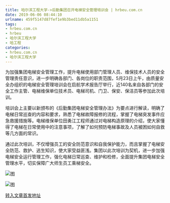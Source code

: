 ```yaml
---
title: 哈尔滨工程大学->后勤集团召开电梯安全管理培训会 | hrbeu.com.cn
date: 2019-06-06 08:44:10
urlname: 459f5147d87fef1e9b3bed11db5a1151
tags: 
- hrbeu.com.cn
- hrbeu
- 哈尔滨工程大学
- 哈工程
categories:
- hrbeu.com.cn
- 哈尔滨工程大学
---
```



为加强集团电梯安全管理工作，提升电梯使用部门管理人员、维保技术人员的安全管理责任意识，进一步明确各部门、各岗位的职责范围，5月23日上午，由质量安全办组织的电梯安全管理培训会在启航学术报告厅举行，近140名来自各部门的安全工作主管、电梯维保单位技术员、电梯司机、门卫、保安、保洁员等参加此次培训。

[](/news/UploadFiles_4906/201905/2019052409293450.jpg)

培训会上主要以新颁布的《后勤集团电梯安全管理办法》为要点进行解读，明确了电梯日常巡查的内容和要求，熟悉了电梯故障报修的流程，掌握了电梯突发事件应急救援措施等。电梯维保单位田勇江工程师通过对电梯构造原理的介绍，使大家懂得了电梯在日常使用中的注意事项，了解了如何预防电梯事故及人员被困如何自救等几方面的常识。

[](/news/UploadFiles_4906/201905/2019052409295341.jpg)

通过此次培训，不仅增强员工的安全防范意识和自我保护能力，而且掌握了电梯安全防范、救护、逃生知识，使大家受益匪浅。集团以此次培训为契机，进一步加强电梯安全运行管理工作，强化电梯日常巡查、维护和检修，全面提升集团电梯安全管理水平，切实保障广大师生员工乘梯安全。



![图](http://gongxue.cn/news/UploadFiles_4906/201905/2019052409295341.jpg)

![图](http://gongxue.cn/news/UploadFiles_4906/201905/2019052409293450.jpg)

[转入文章首发地址](http://gongxue.cn/news/2019/201905/news_195549.html)